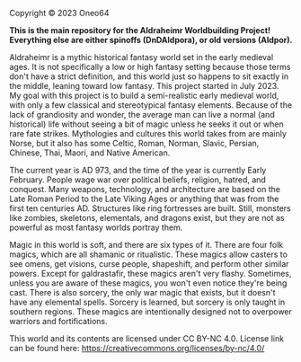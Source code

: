 Copyright © 2023 Oneo64

**This is the main repository for the Aldraheimr Worldbuilding Project! Everything else are either spinoffs (DnDAldpora), or old versions (Aldpor).**

Aldraheimr is a mythic historical fantasy world set in the early medieval ages. It is not specifically a low or high fantasy setting because those terms don't have a strict definition, and this world just so happens to sit exactly in the middle, leaning toward low fantasy. This project started in July 2023.
My goal with this project is to build a semi-realistic early medieval world, with only a few classical and stereotypical fantasy elements. Because of the lack of grandiosity and wonder, the average man can live a normal (and historical) life without seeing a bit of magic unless he seeks it out or when rare fate strikes. Mythologies and cultures this world takes from are mainly Norse, but it also has some Celtic, Roman, Norman, Slavic, Persian, Chinese, Thai, Maori, and Native American.

The current year is AD 973, and the time of the year is currently Early February. People wage war over political beliefs, religion, hatred, and conquest. Many weapons, technology, and architecture are based on the Late Roman Period to the Late Viking Ages or anything that was from the first ten centuries AD. Structures like ring fortresses are built. Still, monsters like zombies, skeletons, elementals, and dragons exist, but they are not as powerful as most fantasy worlds portray them.

Magic in this world is soft, and there are six types of it. There are four folk magics, which are all shamanic or ritualistic. These magics allow casters to see omens, get visions, curse people, shapeshift, and perform other similar powers. Except for galdrastafir, these magics aren't very flashy. Sometimes, unless you are aware of these magics, you won't even notice they're being cast. There is also sorcery, the only war magic that exists, but it doesn't have any elemental spells. Sorcery is learned, but sorcery is only taught in southern regions. These magics are intentionally designed not to overpower warriors and fortifications. 

This world and its contents are licensed under CC BY-NC 4.0. License link can be found here: https://creativecommons.org/licenses/by-nc/4.0/
